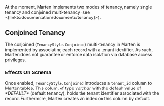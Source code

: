 <!--Title: Implementation Details-->

At the moment, Marten implements two modes of tenancy, namely single tenancy and conjoined multi-tenancy (see <[linkto:documentation/documents/tenancy]>).

## Conjoined Tenancy

The conjoined (`TenancyStyle.Conjoined`) multi-tenancy in Marten is implemented by associating each record with a tenant identifier. As such, Marten does not guarantee or enforce data isolation via database access privileges.    

### Effects On Schema

Once enabled, `TenancyStyle.Conjoined` introduces a `tenant_id` column to Marten tables. This colum, of type *varchar* with the default value of *\*DEFAULT\** (default tenancy), holds the tenant identifier associated with the record. Furthermore, Marten creates an index on this column by default.